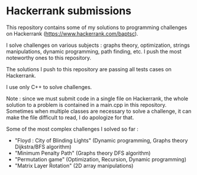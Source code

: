# Hackerrank submissions
This repository contains some of my solutions to programming challenges on Hackerrank (https://www.hackerrank.com/baptsc). 

I solve challenges on various subjects : graphs theory, optimization, strings manipulations, dynamic programming, path finding, etc. I push the most noteworthy ones to this repository. 

The solutions I push to this repository are passing all tests cases on Hackerrank.

I use only C++ to solve challenges.

Note : since we must submit code in a single file on Hackerrank, the whole solution to a problem is contained in a main.cpp in this repository. Sometimes when multiple classes are necessary to solve a challenge, it can make the file difficult to read, I do apologize for that.

Some of the most complex challenges I solved so far :
- "Floyd : City of Blinding Lights" (Dynamic programming, Graphs theory Dijkstra/BFS algorithm)
- "Minimum Penalty Path" (Graphs theory DFS algorithm)
- "Permutation game" (Optimization, Recursion, Dynamic programming)
- "Matrix Layer Rotation" (2D array manipulations)
